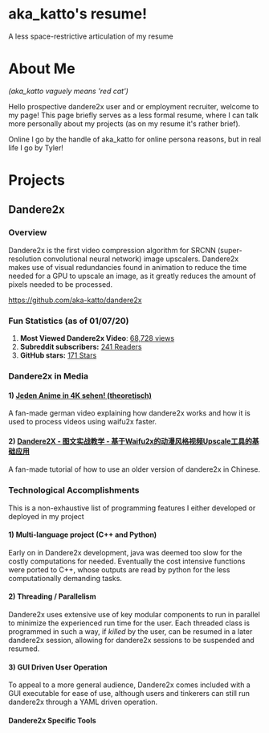 # aka_katto's resume!

A less space-restrictive articulation of my resume

# About Me 

*(aka_katto vaguely means 'red cat')*

Hello prospective dandere2x user and or employment recruiter, welcome to my page! This page briefly serves as a less formal resume, where I can talk more personally about my projects (as on my resume it's rather brief).

Online I go by the handle of aka_katto for online persona reasons, but in real life I go by Tyler!

# Projects


## Dandere2x

### Overview

Dandere2x is the first video compression algorithm for SRCNN (super-resolution convolutional neural network) image upscalers.  Dandere2x makes use of visual redundancies found in animation to reduce the time needed for a GPU to upscale an image, as it greatly reduces the amount of pixels needed to be processed.

https://github.com/aka-katto/dandere2x

### Fun Statistics (as of 01/07/20)

1) **Most Viewed Dandere2x Video**: [68,728 views](https://www.youtube.com/watch?v=sfD_D9KVfzE)
2) **Subreddit subscribers:** [241 Readers](https://www.reddit.com/r/Dandere2x/)
3) **GitHub stars:** [171 Stars](https://github.com/aka-katto/dandere2x)

### Dandere2x in Media

 #### 1) [Jeden Anime in 4K sehen! (theoretisch)](https://www.youtube.com/watch?v=GnBjfTihYRk "Jeden Anime in 4K sehen! (theoretisch)") 

A fan-made german video explaining how dandere2x works and how it is used to process videos using waifu2x faster.

#### 2) [Dandere2X - 图文实战教学 - 基于Waifu2x的动漫风格视频Upscale工具的基础应用](https://www.bilibili.com/read/cv2975001/)

A fan-made tutorial of how to use an older version of dandere2x in Chinese. 

### Technological Accomplishments

This is a non-exhaustive list of programming features I either developed or deployed in my project

#### 1) Multi-language project (C++ and Python)

Early on in Dandere2x development, java was deemed too slow for the costly computations for needed. Eventually the cost intensive functions were ported to C++, whose outputs are read by python for the less computationally demanding tasks. 

#### 2) Threading / Parallelism

Dandere2x uses extensive use of key modular components to run in parallel to minimize the experienced run time for the user. Each threaded class is programmed in such a way, if *killed* by the user, can be resumed in a later dandere2x session, allowing for dandere2x sessions to be suspended and resumed. 

#### 3) GUI Driven User Operation

To appeal to a more general audience, Dandere2x comes included with a GUI executable for ease of use, although users and tinkerers can still run dandere2x through a YAML driven operation.

#### Dandere2x Specific Tools








